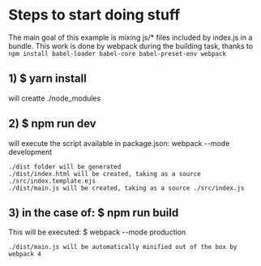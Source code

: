 # Steps to start doing stuff

The main goal of this example is mixing js/* files included by index.js in a bundle. 
This work is done by webpack during the building task, thanks to `npm install babel-loader babel-core babel-preset-env webpack`

## 1) $ yarn install

will creatte ./node_modules

## 2) $ npm run dev

will execute the script available in package.json: webpack --mode development

    ./dist folder will be generated 
    ./dist/index.html will be created, taking as a source ./src/index.template.ejs
    ./dist/main.js will be created, taking as a source ./src/index.js

## 3) in the case of: $ npm run build

This will be executed: $ webpack --mode production

    ./dist/main.js will be automatically minified out of the box by webpack 4
